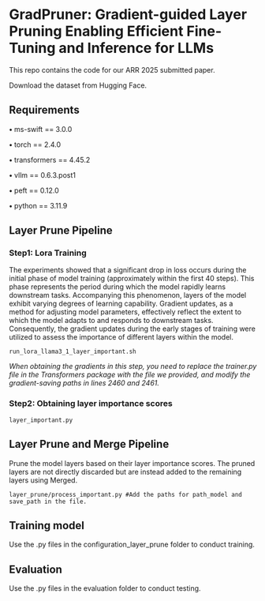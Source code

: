 # GradPruner: Gradient-guided Layer Pruning Enabling Efficient Fine-Tuning and Inference for LLMs
This repo contains the code for our ARR 2025 submitted paper.

Download the dataset from Hugging Face.

## Requirements
**•** ms-swift == 3.0.0

**•** torch == 2.4.0

**•** transformers == 4.45.2

**•** vllm == 0.6.3.post1

**•** peft == 0.12.0

**•** python == 3.11.9

## Layer Prune Pipeline
### Step1: Lora Training
The experiments showed that a significant drop in loss occurs during the initial phase of model training (approximately within the first 40 steps). This phase represents the period during which the model rapidly learns downstream tasks. Accompanying this phenomenon, layers of the model exhibit varying degrees of learning capability. Gradient updates, as a method for adjusting model parameters, effectively reflect the extent to which the model adapts to and responds to downstream tasks. Consequently, the gradient updates during the early stages of training were utilized to assess the importance of different layers within the model.

```
run_lora_llama3_1_layer_important.sh
```

*When obtaining the gradients in this step, you need to replace the trainer.py file in the Transformers package with the file we provided, and modify the gradient-saving paths in lines 2460 and 2461.*

### Step2: Obtaining layer importance scores
```
layer_important.py
```
## Layer Prune and Merge Pipeline
Prune the model layers based on their layer importance scores. The pruned layers are not directly discarded but are instead added to the remaining layers using Merged.
```
layer_prune/process_important.py #Add the paths for path_model and save_path in the file.
```

## Training model
Use the .py files in the configuration_layer_prune folder to conduct training.

## Evaluation
Use the .py files in the evaluation folder to conduct testing.
